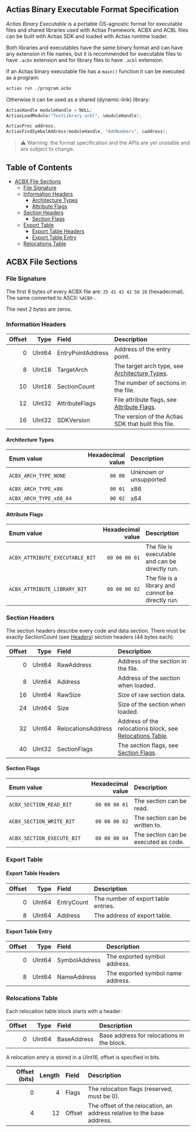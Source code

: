 ﻿## Actias Binary Executable Format Specification

*Actias Binary Executable* is a portable OS-agnostic format for executable files and shared libraries
used with Actias Framework. ACBX and ACBL files can be built with Actias SDK and loaded with Actias runtime
loader.

Both libraries and executables have the same binary format and can have any extension in file names,
but it is recommended for executable files to have `.acbx` extension and for library files to
have `.acbl` extension.

If an Actias binary executable file has a `main()` function it can be executed as a program:
```sh
actias run ./program.acbx
```

Otherwise it can be used as a shared (dynamic-link) library:
```cpp
ActiasHandle moduleHandle = NULL;
ActiasLoadModule("TestLibrary.acbl", &moduleHandle);

ActiasProc address;
ActiasFindSymbolAddress(moduleHandle, "AddNumbers", &address);
```

> :warning: Warning: the format specification and the APIs are yet unstable and are subject to change.

## Table of Contents

* [ACBX File Sections](#acbx-file-sections)
  * [File Signature](#file-signature)
  * [Information Headers](#information-headers)
    * [Architecture Types](#architecture-types)
    * [Attribute Flags](#attribute-flags)
  * [Section Headers](#section-headers)
    * [Section Flags](#section-flags)
  * [Export Table](#export-table)
    * [Export Table Headers](#export-table-headers)
    * [Export Table Entry](#export-table-entry)
  * [Relocations Table](#relocations-table)

## ACBX File Sections

### File Signature

The first 6 bytes of every ACBX file are: `25 41 43 42 58 2D` (hexadecimal). The same
converted to ASCII: `%ACBX-`.

The next 2 bytes are zeros.

### Information Headers

| Offset | Type | Field | Description|
|-------:|-----:|:------|:-----------|
| 0 | UInt64 | EntryPointAddress | Address of the entry point. |
| 8 | UInt16 | TargetArch | The target arch type, see [Architecture Types](#architecture-types). |
| 10 | UInt16 | SectionCount | The number of sections in the file. |
| 12 | UInt32 | AttributeFlags | File attribute flags, see [Attribute Flags](#attribute-flags). |
| 16 | UInt32 | SDKVersion | The version of the Actias SDK that built this file. |

#### Architecture Types

| Enum value | Hexadecimal value | Description |
|:-----------|------------------:|:------------|
| `ACBX_ARCH_TYPE_NONE` | `00 00` | Unknown or unsupported |
| `ACBX_ARCH_TYPE_x86` | `00 01` | x86 |
| `ACBX_ARCH_TYPE_x86_64` | `00 02` | x64 |

#### Attribute Flags

| Enum value | Hexadecimal value | Description |
|:-----------|------------------:|:------------|
| `ACBX_ATTRIBUTE_EXECUTABLE_BIT` | `00 00 00 01` | The file is executable and can be directly run. |
| `ACBX_ATTRIBUTE_LIBRARY_BIT` | `00 00 00 02` | The file is a library and *cannot* be directly run. |

### Section Headers

The section headers describe every code and data section. There must be exactly SectionCount (see
[Headers](#headers)) section headers (44 bytes each).

| Offset | Type | Field | Description|
|-------:|-----:|:------|:-----------|
| 0 | UInt64 | RawAddress | Address of the section in the file. |
| 8 | UInt64 | Address | Address of the section when loaded. |
| 16 | UInt64 | RawSize | Size of raw section data. |
| 24 | UInt64 | Size | Size of the section when loaded. |
| 32 | UInt64 | RelocationsAddress | Address of the relocations block, see [Relocations Table](#relocations-table). |
| 40 | UInt32 | SectionFlags | The section flags, see [Section Flags](#section-flags). |

#### Section Flags

| Enum value | Hexadecimal value | Description |
|:-----------|------------------:|:------------|
| `ACBX_SECTION_READ_BIT` | `00 00 00 01` | The section can be read. |
| `ACBX_SECTION_WRITE_BIT` | `00 00 00 02` | The section can be written to. |
| `ACBX_SECTION_EXECUTE_BIT` | `00 00 00 04` | The section can be executed as code. |

### Export Table

#### Export Table Headers

| Offset | Type | Field | Description|
|-------:|-----:|:------|:-----------|
| 0 | UInt64 | EntryCount | The number of export table entries. |
| 8 | UInt64 | Address | The address of export table. |

#### Export Table Entry

| Offset | Type | Field | Description|
|-------:|-----:|:------|:-----------|
| 0 | UInt64 | SymbolAddress | The exported symbol address. |
| 8 | UInt64 | NameAddress | The exported symbol name address. |

### Relocations Table

Each relocation table block starts with a header:

| Offset | Type | Field | Description|
|-------:|-----:|:------|:-----------|
| 0 | UInt64 | BaseAddress | Base address for relocations in the block. |

A relocation entry is stored in a UInt16, offset is specified in bits.

| Offset (bits) | Length | Field | Description|
|--------------:|-------:|:------|:-----------|
| 0 | 4 | Flags | The relocation flags (reserved, must be 0). |
| 4 | 12 | Offset | The offset of the relocation, an address relative to the base address. |
